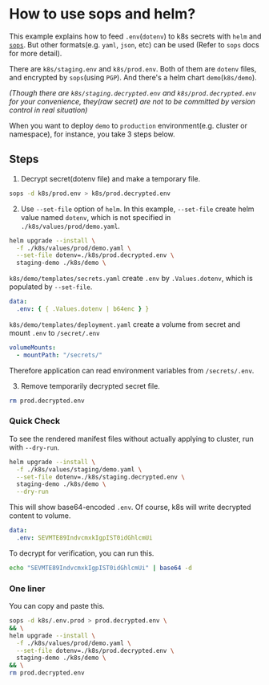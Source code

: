 # How to use sops and helm?

This example explains how to feed `.env`(`dotenv`) to k8s secrets with `helm` and [`sops`](https://github.com/mozilla/sops). But other formats(e.g. `yaml`, `json`, etc) can be used (Refer to `sops` docs for more detail).

There are `k8s/staging.env` and `k8s/prod.env`.
Both of them are `dotenv` files, and encrypted by `sops`(using `PGP`).
And there's a helm chart `demo`(`k8s/demo`).

_(Though there are `k8s/staging.decrypted.env` and `k8s/prod.decrypted.env` for your convenience, they(raw secret) are not to be committed by version control in real situation)_

When you want to deploy `demo` to `production` environment(e.g. cluster or namespace), for instance,
you take 3 steps below.

## Steps

<!-- markdownlint-disable ol-prefix -->

1. Decrypt secret(dotenv file) and make a temporary file.

```bash
sops -d k8s/prod.env > k8s/prod.decrypted.env
```

2. Use `--set-file` option of `helm`. In this example, `--set-file` create helm value named `dotenv`, which is not specified in `./k8s/values/prod/demo.yaml`.

```bash
helm upgrade --install \
  -f ./k8s/values/prod/demo.yaml \
  --set-file dotenv=./k8s/prod.decrypted.env \
  staging-demo ./k8s/demo \
```

`k8s/demo/templates/secrets.yaml` create `.env` by `.Values.dotenv`, which is populated by `--set-file`.

```yaml
data:
  .env: { { .Values.dotenv | b64enc } }
```

`k8s/demo/templates/deployment.yaml` create a volume from secret and mount `.env` to `/secret/.env`

```yaml
volumeMounts:
  - mountPath: "/secrets/"
```

Therefore application can read environment variables from `/secrets/.env`.

3. Remove temporarily decrypted secret file.

```bash
rm prod.decrypted.env
```

<!-- markdownlint-enable ol-prefix -->

### Quick Check

To see the rendered manifest files without actually applying to cluster, run with `--dry-run`.

```bash
helm upgrade --install \
  -f ./k8s/values/staging/demo.yaml \
  --set-file dotenv=./k8s/staging.decrypted.env \
  staging-demo ./k8s/demo \
  --dry-run
```

This will show base64-encoded `.env`. Of course, k8s will write decrypted content to volume.

```yaml
data:
  .env: SEVMTE89IndvcmxkIgpIST0idGhlcmUi
```

To decrypt for verification, you can run this.

```bash
echo "SEVMTE89IndvcmxkIgpIST0idGhlcmUi" | base64 -d
```

### One liner

You can copy and paste this.

```bash
sops -d k8s/.env.prod > prod.decrypted.env \
&& \
helm upgrade --install \
  -f ./k8s/values/prod/demo.yaml \
  --set-file dotenv=./k8s/prod.decrypted.env \
  staging-demo ./k8s/demo \
&& \
rm prod.decrypted.env
```
